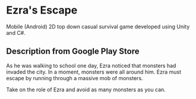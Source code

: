 # Ezra's Escape
Mobile (Android) 2D top down casual survival game developed using Unity and C#.
## Description from Google Play Store
As he was walking to school one day, Ezra noticed that monsters had invaded the city. In a moment, monsters were all around him. Ezra must escape by running through a massive mob of monsters. 

Take on the role of Ezra and avoid as many monsters as you can.